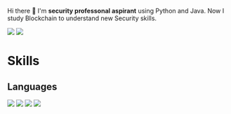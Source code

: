 Hi there 👋 I'm <b>security professonal aspirant</b> using Python and Java. 
Now I study Blockchain to understand new Security skills. 

<!--
**WifiHubKR/WifiHubKR** is a ✨ _special_ ✨ repository because its `README.md` (this file) appears on your GitHub profile.

Here are some ideas to get you started:

- 🔭 I’m currently working on ...
- 🌱 I’m currently learning ...
- 👯 I’m looking to collaborate on ...
- 🤔 I’m looking for help with ...
- 💬 Ask me about ...
- 📫 How to reach me: ...
- 😄 Pronouns: ...
- ⚡ Fun fact: ...
-->

<img src="https://img.shields.io/badge/kimjh456789@gmail.com-EA4335?style=flat-square&logo=Gmail&logoColor=white"/> <img src="https://img.shields.io/badge/rkawnsgud22@naver.com-03C75A?style=flat-square&logo=Naver&logoColor=white"/>

# Skills 

## Languages
<img src="https://img.shields.io/badge/Solidity-363636?style=flat-square&logo=Solidity&logoColor=white"/> <img src="https://img.shields.io/badge/Python-3776AB?style=flat-square&logo=Python&logoColor=white"/> <img src="https://img.shields.io/badge/java-007396?style=flat-square&logo=java&logoColor=white"> <img src="https://img.shields.io/badge/JavaScript-F7DF1E?style=flat-square&logo=JavaScript&logoColor=white"> 
